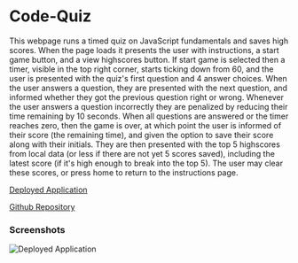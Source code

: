 # Code-Quiz

This webpage runs a timed quiz on JavaScript fundamentals and saves high scores. When the page loads it presents the user with instructions, a start game button, and a view highscores button. If start game is selected then a timer, visible in the top right corner, starts ticking down from 60, and the user is presented with the quiz's first question and 4 answer choices. When the user answers a question, they are presented with the next question, and informed whether they got the previous question right or wrong. Whenever the user answers a question incorrectly they are penalized by reducing their time remaining by 10 seconds. When all questions are answered or the timer reaches zero, then the game is over, at which point the user is informed of their score (the remaining time), and given the option to save their score along with their initials. They are then presented with the top 5 highscores from local data (or less if there are not yet 5 scores saved), including the latest score (if it's high enough to break into the top 5). The user may clear these scores, or press home to return to the instructions page.  

[Deployed Application](https://lrk83.github.io/Code-Quiz/)


[Github Repository](https://github.com/lrk83/Code-Quiz)

### Screenshots

![Deployed Application]()

